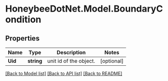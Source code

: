
# HoneybeeDotNet.Model.BoundaryCondition

## Properties

Name | Type | Description | Notes
------------ | ------------- | ------------- | -------------
**Uid** | **string** | unit id of the object. | [optional] 

[[Back to Model list]](../README.md#documentation-for-models)
[[Back to API list]](../README.md#documentation-for-api-endpoints)
[[Back to README]](../README.md)

